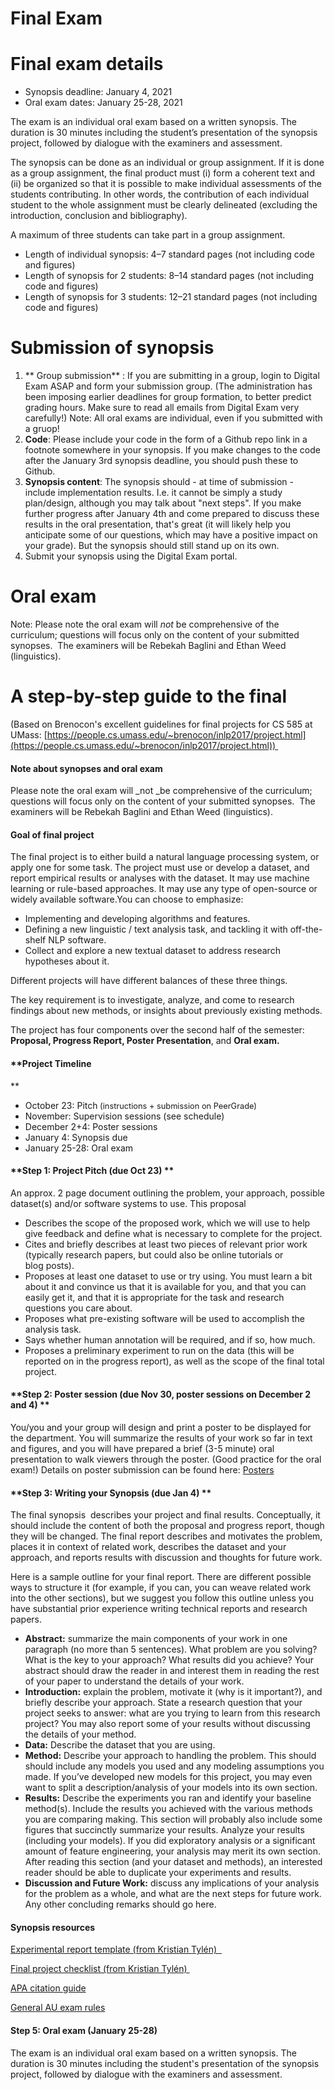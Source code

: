 
Final Exam 
============


# Final exam details

+ Synopsis deadline: January 4, 2021 
+ Oral exam dates: January 25-28, 2021

The exam is an individual oral exam based on a written synopsis. The duration is 30 minutes including the student’s presentation of the synopsis project, followed by dialogue with the examiners and assessment.

The synopsis can be done as an individual or group assignment. If it is done as a group assignment, the final product must (i) form a coherent text and (ii) be organized so that it is possible to make individual assessments of the students contributing. In other words, the contribution of each individual student to the whole assignment must be clearly delineated (excluding the introduction, conclusion and bibliography).

A maximum of three students can take part in a group assignment.

+ Length of individual synopsis: 4–7 standard pages (not including code and figures)
+ Length of synopsis for 2 students: 8–14 standard pages (not including code and figures)
+ Length of synopsis for 3 students: 12–21 standard pages (not including code and figures)

# Submission of synopsis 

1. ** Group submission** : If you are submitting in a group, login to Digital Exam ASAP and form your submission group. (The administration has been imposing earlier deadlines for group formation, to better predict grading hours. Make sure to read all emails from Digital Exam very carefully!)
Note: All oral exams are individual, even if you submitted with a gruop! 
2. **Code**: Please include your code in the form of a Github repo link in a footnote somewhere in your synopsis. If you make changes to the code after the January 3rd synopsis deadline, you should push these to Github. 
3. **Synopsis content**: The synopsis should - at time of submission - include implementation results. I.e. it cannot be simply a study plan/design, although you may talk about "next steps". If you make further progress after January 4th and come prepared to discuss these results in the oral presentation, that's great (it will likely help you anticipate some of our questions, which may have a positive impact on your grade). But the synopsis should still stand up on its own. 
4. Submit your synopsis using the Digital Exam portal. 

# Oral exam 

Note: Please note the oral exam will _not_ be comprehensive of the curriculum; questions will focus only on the content of your submitted synopses.  The examiners will be Rebekah Baglini and Ethan Weed (linguistics). 


# A step-by-step guide to the final 



(Based on Brenocon's excellent guidelines for final projects for CS 585 at UMass: [https://people.cs.umass.edu/~brenocon/inlp2017/project.html](https://people.cs.umass.edu/~brenocon/inlp2017/project.html)) 

#### Note about synopses and oral exam

Please note the oral exam will _not _be comprehensive of the curriculum; questions will focus only on the content of your submitted synopses.  The examiners will be Rebekah Baglini and Ethan Weed (linguistics). 

#### **Goal of final project**

The final project is to either build a natural language processing system, or apply one for some task. The project must use or develop a dataset, and report empirical results or analyses with the dataset. It may use machine learning or rule-based approaches. It may use any type of open-source or widely available software.You can choose to emphasize:

*   Implementing and developing algorithms and features.
*   Defining a new linguistic / text analysis task, and tackling it with off-the-shelf NLP software.
*   Collect and explore a new textual dataset to address research hypotheses about it.

Different projects will have different balances of these three things.

The key requirement is to investigate, analyze, and come to research findings about new methods, or insights about previously existing methods.

The project has four components over the second half of the semester: **Proposal, Progress Report, Poster Presentation**, and **Oral exam.**

#### **Project Timeline  
**

*   October 23: Pitch<span class="Apple-converted-space" style="text-shadow: none !important; letter-spacing: normal !important; margin: 0px; padding: 0px; border: 0px; outline: 0px; font-weight: inherit; font-style: inherit; font-family: inherit; font-size: 12.8px;"> (instructions + submission on PeerGrade)</span>
*   November: Supervision sessions (see schedule) 
*   December 2+4: Poster sessions<span class="Apple-converted-space" style="text-shadow: none !important; letter-spacing: normal !important; margin: 0px; padding: 0px; border: 0px; outline: 0px; font-weight: inherit; font-style: inherit; font-family: inherit; font-size: 12.8px;"> </span>
*   January 4: Synopsis due
*   January 25-28: Oral exam<span class="Apple-converted-space" style="text-shadow: none !important; letter-spacing: normal !important; margin: 0px; padding: 0px; border: 0px; outline: 0px; font-weight: inherit; font-style: inherit; font-family: inherit; font-size: 12.8px;"> </span>

#### **Step 1: Project Pitch (due Oct 23) **

An approx. 2 page document outlining the problem, your approach, possible dataset(s) and/or software systems to use. This proposal

*   Describes the scope of the proposed work, which we will use to help give feedback and define what is necessary to complete for the project.
*   Cites and briefly describes at least two pieces of relevant prior work (typically research papers, but could also be online tutorials or blog posts).
*   Proposes at least one dataset to use or try using. You must learn a bit about it and convince us that it is available for you, and that you can easily get it, and that it is appropriate for the task and research questions you care about.
*   Proposes what pre-existing software will be used to accomplish the analysis task.
*   Says whether human annotation will be required, and if so, how much.
*   Proposes a preliminary experiment to run on the data (this will be reported on in the progress report), as well as the scope of the final total project.


#### **Step 2: Poster session (due Nov 30, poster sessions on December 2 and 4) **

You/you and your group will design and print a poster to be displayed for the department. You will summarize the results of your work so far in text and figures, and you will have prepared a brief (3-5 minute) oral presentation to walk viewers through the poster. (Good practice for the oral exam!) Details on poster submission can be found here: [Posters](posters.md)

#### **Step 3: Writing your Synopsis (due Jan 4) **

The final synopsis  describes your project and final results. Conceptually, it should include the content of both the proposal and progress report, though they will be changed. The final report describes and motivates the problem, places it in context of related work, describes the dataset and your approach, and reports results with discussion and thoughts for future work.

Here is a sample outline for your final report. There are different possible ways to structure it (for example, if you can, you can weave related work into the other sections), but we suggest you follow this outline unless you have substantial prior experience writing technical reports and research papers.

*   **Abstract:** summarize the main components of your work in one paragraph (no more than 5 sentences). What problem are you solving? What is the key to your approach? What results did you achieve? Your abstract should draw the reader in and interest them in reading the rest of your paper to understand the details of your work.
*   **Introduction:** explain the problem, motivate it (why is it important?), and briefly describe your approach. State a research question that your project seeks to answer: what are you trying to learn from this research project? You may also report some of your results without discussing the details of your method.
*   **Data:** Describe the dataset that you are using.
*   **Method:** Describe your approach to handling the problem. This should should include any models you used and any modeling assumptions you made. If you’ve developed new models for this project, you may even want to split a description/analysis of your models into its own section.
*   **Results:** Describe the experiments you ran and identify your baseline method(s). Include the results you achieved with the various methods you are comparing making. This section will probably also include some figures that succinctly summarize your results. Analyze your results (including your models). If you did exploratory analysis or a significant amount of feature engineering, your analysis may merit its own section. After reading this section (and your dataset and methods), an interested reader should be able to duplicate your experiments and results.
*   **Discussion and Future Work:** discuss any implications of your analysis for the problem as a whole, and what are the next steps for future work. Any other concluding remarks should go here.

#### **Synopsis resources**

[Experimental report template (from Kristian Tylén)  ](https://www.dropbox.com/s/dyh99wtib7u57li/Experimental%20Report%20Template.doc?dl=0)

[Final project checklist (from Kristian Tylén) ](https://www.dropbox.com/s/w0apano21r6rwjm/ExamPaperCheckList.pdf?dl=0)

[APA citation guide](http://guides.libraries.psu.edu/apaquickguide/intext)

[General AU exam rules](https://studerende.au.dk/en/studies/subject-portals/arts/exams/regulations/)

#### Step 5: Oral exam (January 25-28)

The exam is an individual oral exam based on a written synopsis. The duration is 30 minutes including the student's presentation of the synopsis project, followed by dialogue with the examiners and assessment.



